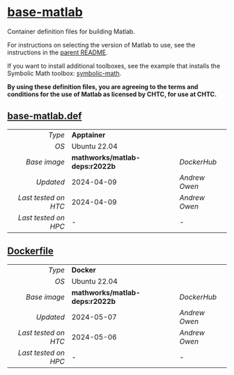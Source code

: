 <!--
   Copyright 2024, Center for High Throughput Computing, University of Wisconsin - Madison

   Licensed under the Apache License, Version 2.0 (the "License");
   you may not use this file except in compliance with the License.
   You may obtain a copy of the License at

       http://www.apache.org/licenses/LICENSE-2.0

   Unless required by applicable law or agreed to in writing, software
   distributed under the License is distributed on an "AS IS" BASIS,
   WITHOUT WARRANTIES OR CONDITIONS OF ANY KIND, either express or implied.
   See the License for the specific language governing permissions and
   limitations under the License.
-->

# [base-matlab](/software/Matlab/base-matlab)

Container definition files for building Matlab.

For instructions on selecting the version of Matlab to use, see the instructions in the [parent README](../README.md#choosing-the-version-of-matlab).

If you want to install additional toolboxes, see the example that installs the Symbolic Math toolbox: [symbolic-math](../symbolic-math/README.md).

**By using these definition files, you are agreeing to the terms and conditions for the use of Matlab as licensed by CHTC, for use at CHTC.**

## [base-matlab.def](base-matlab.def)

| | | |
| ---: | :--- | :--- |
| *Type* | **Apptainer** | |
| *OS* | Ubuntu 22.04 | |
| *Base image* | **mathworks/matlab-deps:r2022b** | *DockerHub* |
| *Updated* | 2024-04-09 | *Andrew Owen* |
| *Last tested on HTC* | 2024-04-09 | *Andrew Owen* |
| *Last tested on HPC* | - | - |

## [Dockerfile](Dockerfile)

| | | |
| ---: | :--- | :--- |
| *Type* | **Docker** | |
| *OS* | Ubuntu 22.04 | |
| *Base image* | **mathworks/matlab-deps:r2022b** | *DockerHub* |
| *Updated* | 2024-05-07 | *Andrew Owen* |
| *Last tested on HTC* | 2024-05-06 | *Andrew Owen* |
| *Last tested on HPC* | - | - |
